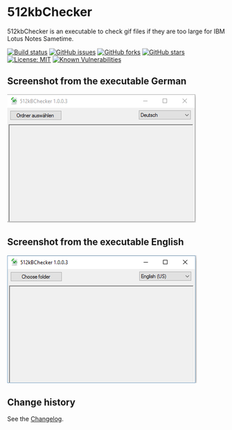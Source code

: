 512kbChecker
====================================

512kbChecker is an executable to check gif files if they are too large for IBM Lotus Notes Sametime.

[![Build status](https://ci.appveyor.com/api/projects/status/0p2unbxcfge97f84?svg=true)](https://ci.appveyor.com/project/SeppPenner/512kbchecker)
[![GitHub issues](https://img.shields.io/github/issues/SeppPenner/512kbChecker.svg)](https://github.com/SeppPenner/512kbChecker/issues)
[![GitHub forks](https://img.shields.io/github/forks/SeppPenner/512kbChecker.svg)](https://github.com/SeppPenner/512kbChecker/network)
[![GitHub stars](https://img.shields.io/github/stars/SeppPenner/512kbChecker.svg)](https://github.com/SeppPenner/512kbChecker/stargazers)
[![License: MIT](https://img.shields.io/badge/License-MIT-blue.svg)](https://raw.githubusercontent.com/SeppPenner/512kbChecker/master/License.txt)
[![Known Vulnerabilities](https://snyk.io/test/github/SeppPenner/512kbChecker/badge.svg)](https://snyk.io/test/github/SeppPenner/512kbChecker)

## Screenshot from the executable German
![Screenshot from the executable German](https://github.com/SeppPenner/512kbChecker/blob/master/Screenshot_DE.PNG "Screenshot from the executable German")

## Screenshot from the executable English
![Screenshot from the executable English](https://github.com/SeppPenner/512kbChecker/blob/master/Screenshot_EN.PNG "Screenshot from the executable English")

Change history
--------------

See the [Changelog](https://github.com/SeppPenner/512kbChecker/blob/master/Changelog.md).